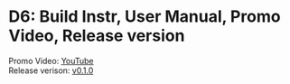# D6: Build Instr, User Manual, Promo Video, Release version
Promo Video: <a href="https://youtu.be/J5G0Qc4Uwq0">YouTube</a>
<br>
Release verison: <a href="https://github.com/CS319-23-FA/S2T9-Undefined/releases/tag/v0.1.0">v0.1.0</a>
